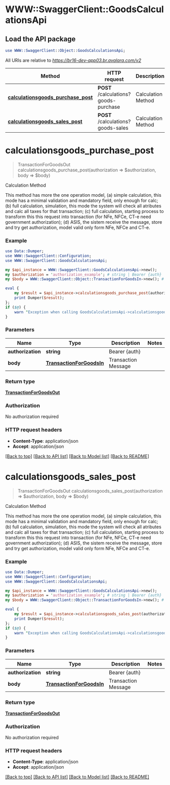 # WWW::SwaggerClient::GoodsCalculationsApi

## Load the API package
```perl
use WWW::SwaggerClient::Object::GoodsCalculationsApi;
```

All URIs are relative to *https://br16-dev-app03.br.avalara.com/v2*

Method | HTTP request | Description
------------- | ------------- | -------------
[**calculationsgoods_purchase_post**](GoodsCalculationsApi.md#calculationsgoods_purchase_post) | **POST** /calculations?goods-purchase | Calculation Method
[**calculationsgoods_sales_post**](GoodsCalculationsApi.md#calculationsgoods_sales_post) | **POST** /calculations?goods-sales | Calculation Method


# **calculationsgoods_purchase_post**
> TransactionForGoodsOut calculationsgoods_purchase_post(authorization => $authorization, body => $body)

Calculation Method

This method has more the one operation model, (a) simple calculation, this mode has a minimal validation and mandatory field, only enough for calc; (b) full calculation, simulation, this mode the system will check all atributes and calc all taxes for that transaction; (c) full calculation, starting process to transform this this request into transaction (for NFe, NFCe, CT-e need government authorization); (d) ASIS, the sistem receive the message, store and try get authorization, model valid only form NFe, NFCe and CT-e. 

### Example 
```perl
use Data::Dumper;
use WWW::SwaggerClient::Configuration;
use WWW::SwaggerClient::GoodsCalculationsApi;

my $api_instance = WWW::SwaggerClient::GoodsCalculationsApi->new();
my $authorization = 'authorization_example'; # string | Bearer {auth}
my $body = WWW::SwaggerClient::Object::TransactionForGoodsIn->new(); # TransactionForGoodsIn | Transaction Message

eval { 
    my $result = $api_instance->calculationsgoods_purchase_post(authorization => $authorization, body => $body);
    print Dumper($result);
};
if ($@) {
    warn "Exception when calling GoodsCalculationsApi->calculationsgoods_purchase_post: $@\n";
}
```

### Parameters

Name | Type | Description  | Notes
------------- | ------------- | ------------- | -------------
 **authorization** | **string**| Bearer {auth} | 
 **body** | [**TransactionForGoodsIn**](TransactionForGoodsIn.md)| Transaction Message | 

### Return type

[**TransactionForGoodsOut**](TransactionForGoodsOut.md)

### Authorization

No authorization required

### HTTP request headers

 - **Content-Type**: application/json
 - **Accept**: application/json

[[Back to top]](#) [[Back to API list]](../README.md#documentation-for-api-endpoints) [[Back to Model list]](../README.md#documentation-for-models) [[Back to README]](../README.md)

# **calculationsgoods_sales_post**
> TransactionForGoodsOut calculationsgoods_sales_post(authorization => $authorization, body => $body)

Calculation Method

This method has more the one operation model, (a) simple calculation, this mode has a minimal validation and mandatory field, only enough for calc; (b) full calculation, simulation, this mode the system will check all atributes and calc all taxes for that transaction; (c) full calculation, starting process to transform this this request into transaction (for NFe, NFCe, CT-e need government authorization); (d) ASIS, the sistem receive the message, store and try get authorization, model valid only form NFe, NFCe and CT-e. 

### Example 
```perl
use Data::Dumper;
use WWW::SwaggerClient::Configuration;
use WWW::SwaggerClient::GoodsCalculationsApi;

my $api_instance = WWW::SwaggerClient::GoodsCalculationsApi->new();
my $authorization = 'authorization_example'; # string | Bearer {auth}
my $body = WWW::SwaggerClient::Object::TransactionForGoodsIn->new(); # TransactionForGoodsIn | Transaction Message

eval { 
    my $result = $api_instance->calculationsgoods_sales_post(authorization => $authorization, body => $body);
    print Dumper($result);
};
if ($@) {
    warn "Exception when calling GoodsCalculationsApi->calculationsgoods_sales_post: $@\n";
}
```

### Parameters

Name | Type | Description  | Notes
------------- | ------------- | ------------- | -------------
 **authorization** | **string**| Bearer {auth} | 
 **body** | [**TransactionForGoodsIn**](TransactionForGoodsIn.md)| Transaction Message | 

### Return type

[**TransactionForGoodsOut**](TransactionForGoodsOut.md)

### Authorization

No authorization required

### HTTP request headers

 - **Content-Type**: application/json
 - **Accept**: application/json

[[Back to top]](#) [[Back to API list]](../README.md#documentation-for-api-endpoints) [[Back to Model list]](../README.md#documentation-for-models) [[Back to README]](../README.md)

